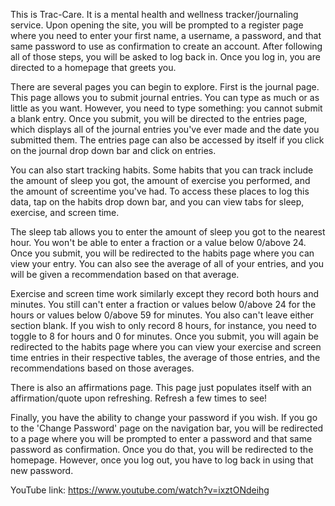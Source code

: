 This is Trac-Care. It is a mental health and wellness tracker/journaling service. Upon opening the site,
you will be prompted to a register page where you need to enter your first name, a username, a password, and that same password to use as confirmation to create an account. After following all of those steps, you will be asked to log back in. Once you log in,
you are directed to a homepage that greets you.

There are several pages you can begin to explore. First is the journal page. This page allows you to submit journal entries. You can type as much or as little as you want. However, you need to type something: you cannot submit a blank entry. Once you submit, you will be directed to the entries page, which displays all of the journal entries you've ever made and the date you submitted them. The entries page can also be accessed by itself if you click on the journal drop down bar and click on entries.

You can also start tracking habits. Some habits that you can track include the amount of sleep you got, the amount of exercise you performed, and the amount of screentime you've had. To access these places to log this data, tap on the habits drop down bar, and you can view tabs for sleep, exercise, and screen time.

The sleep tab allows you to enter the amount of sleep you got to the nearest hour. You won't be able to enter a fraction or a value below 0/above 24. Once you submit, you will be redirected to the habits page where you can view your entry. You can also see the average of all of your entries, and you will be given a recommendation based on that average.

Exercise and screen time work similarly except they record both hours and minutes. You still can't enter a fraction or values below 0/above 24 for the hours or values below 0/above 59 for minutes. You also can't leave either section blank. If you wish to only record 8 hours, for instance, you need to toggle to 8 for hours and 0 for minutes. Once you submit, you will again be redirected to the habits page where you can view your exercise and screen time entries in their respective tables, the average of those entries, and the recommendations based on those averages.

There is also an affirmations page. This page just populates itself with an affirmation/quote upon refreshing. Refresh a few times to see!

Finally, you have the ability to change your password if you wish. If you go to the 'Change Password' page on the navigation bar, you will be redirected to a page where you will be prompted to enter a password and that same password as confirmation. Once you do that, you will be redirected to the homepage. However, once you log out, you have to log back in using that new password.

YouTube link: https://www.youtube.com/watch?v=ixztONdeihg
